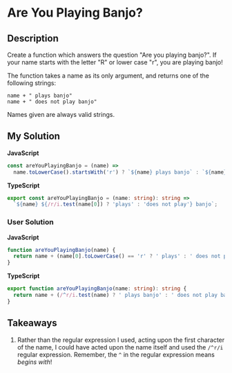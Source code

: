 # Are You Playing Banjo?

## Description

Create a function which answers the question "Are you playing banjo?".
If your name starts with the letter "R" or lower case "r", you are playing banjo!

The function takes a name as its only argument, and returns one of the following strings:

```
name + " plays banjo"
name + " does not play banjo"
```

Names given are always valid strings.

## My Solution

**JavaScript**

```js
const areYouPlayingBanjo = (name) =>
  name.toLowerCase().startsWith('r') ? `${name} plays banjo` : `${name} does not play banjo`;
```

**TypeScript**

```ts
export const areYouPlayingBanjo = (name: string): string =>
  `${name} ${/r/i.test(name[0]) ? 'plays' : 'does not play'} banjo`;
```

### User Solution

**JavaScript**

```js
function areYouPlayingBanjo(name) {
  return name + (name[0].toLowerCase() == 'r' ? ' plays' : ' does not play') + ' banjo';
}
```

**TypeScript**

```ts
export function areYouPlayingBanjo(name: string): string {
  return name + (/^r/i.test(name) ? ' plays banjo' : ' does not play banjo');
}
```

## Takeaways

1. Rather than the regular expression I used, acting upon the first character of the name, I could have acted upon the name itself and used the `/^r/i` regular expression. Remember, the `^` in the regular expression means _begins with_!

